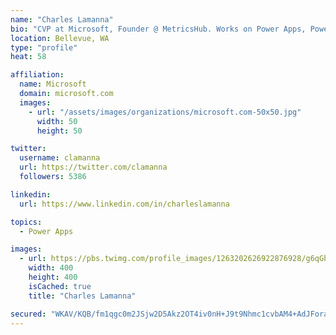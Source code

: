```yaml
---
name: "Charles Lamanna"
bio: "CVP at Microsoft, Founder @ MetricsHub. Works on Power Apps, Power Automate, Power Virtual Agent, Common Data Service and Dynamics 365."
location: Bellevue, WA
type: "profile"
heat: 58

affiliation:
  name: Microsoft
  domain: microsoft.com
  images:
    - url: "/assets/images/organizations/microsoft.com-50x50.jpg"
      width: 50
      height: 50

twitter:
  username: clamanna
  url: https://twitter.com/clamanna
  followers: 5386

linkedin:
  url: https://www.linkedin.com/in/charleslamanna

topics:
  - Power Apps

images:
  - url: https://pbs.twimg.com/profile_images/1263202626922876928/g6qGbHZ-_400x400.jpg
    width: 400
    height: 400
    isCached: true
    title: "Charles Lamanna"

secured: "WKAV/KQB/fm1qgc0m2JSjw2D5Akz2OT4iv0nH+J9t9Nhmc1cvbAM4+AdJFora8SEKq3L3tVzfyfrofmM/5SsAZmJocnmLdzE4kRBPJn3YiJ5JShuHg4nylTkboWreAfIcqv61HEkkU6kIbjoG4kzqcGqc1KxZJiKUeD0TOTjcpRT+EGwHM8lYG/Jzuc6/ooMECPO7UlmJ931dmC4DgPWyEGCheELDpSoiggDM5svroM1f3sZNVYy1/76e+Z2dwOtCTNafDSDYoq4QUR9Nx0jBXD1bPOBoKgQ95HFrnUZ0BQZ+7s8MXDgmJ8Y7KHTSzxSbVCvLG1LSdZul0ikZFi3ZJ1dfiTvB7YxcoSQgUobNsa/no2NVl9LHu+boBx3DQRXLwnNuWMdWxe636VmgoZuP8WHmTNb3X89h7mxRGtMgiU=;opT4kzaniwUbmO3fB6nKyw=="
---
```


